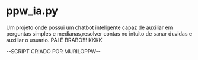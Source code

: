 # ppw_ia.py
Um projeto onde possui um chatbot inteligente capaz de auxiliar em perguntas simples e medianas,resolver contas no intuito de sanar duvidas e auxiliar o usuario.
PAI É BRABO!!! KKKK 

--SCRIPT CRIADO POR MURILOPPW--
